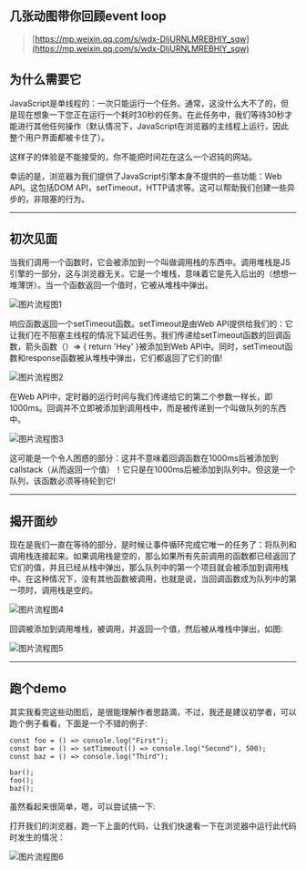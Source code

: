 ## 几张动图带你回顾event loop

> [https://mp.weixin.qq.com/s/wdx-DIjURNLMREBHlY_sqw](https://mp.weixin.qq.com/s/wdx-DIjURNLMREBHlY_sqw)

## 为什么需要它

JavaScript是单线程的：一次只能运行一个任务。通常，这没什么大不了的，但是现在想象一下您正在运行一个耗时30秒的任务。在此任务中，我们等待30秒才能进行其他任何操作（默认情况下，JavaScript在浏览器的主线程上运行，因此整个用户界面都被卡住了）。

这样子的体验是不能接受的，你不能把时间花在这么一个迟钝的网站。

幸运的是，浏览器为我们提供了JavaScript引擎本身不提供的一些功能：Web API。这包括DOM API，setTimeout，HTTP请求等。这可以帮助我们创建一些异步的，非阻塞的行为。

------

## 初次见面

当我们调用一个函数时，它会被添加到一个叫做调用栈的东西中。调用堆栈是JS引擎的一部分，这与浏览器无关。它是一个堆栈，意味着它是先入后出的（想想一堆薄饼）。当一个函数返回一个值时，它被从堆栈中弹出。

![图片](https://mmbiz.qpic.cn/sz_mmbiz_gif/Voibl9R35rqqwtVgvfFmEWaj9821j4Q2jpkRRhrDA7Vzj8oJtCnZDnlHucG4lwMCUDO6qbF3daytotVxZedpCcA/640?wx_fmt=gif&tp=webp&wxfrom=5&wx_lazy=1&wx_co=1)流程图1

响应函数返回一个setTimeout函数。setTimeout是由Web API提供给我们的：它让我们在不阻塞主线程的情况下延迟任务。我们传递给setTimeout函数的回调函数，箭头函数（）=> { return 'Hey' }被添加到Web API中。同时，setTimeout函数和response函数被从堆栈中弹出，它们都返回了它们的值!

![图片](https://mmbiz.qpic.cn/sz_mmbiz_gif/Voibl9R35rqqwtVgvfFmEWaj9821j4Q2jGSLL90NSUR677zyEicibjtIWYia1dUicUts79127szR7DZ6MHlftB2tgTQ/640?wx_fmt=gif&tp=webp&wxfrom=5&wx_lazy=1&wx_co=1)流程图2

在Web API中，定时器的运行时间与我们传递给它的第二个参数一样长，即1000ms。回调并不立即被添加到调用栈中，而是被传递到一个叫做队列的东西中。

![图片](https://mmbiz.qpic.cn/sz_mmbiz_gif/Voibl9R35rqqwtVgvfFmEWaj9821j4Q2jA9mYKhS3KBzmUoWBicCzFJvUs4gQt0sOWa1Srhvtw6OCSAnCN3iaVvhw/640?wx_fmt=gif&tp=webp&wxfrom=5&wx_lazy=1&wx_co=1)流程图3

这可能是一个令人困惑的部分：这并不意味着回调函数在1000ms后被添加到callstack（从而返回一个值）！它只是在1000ms后被添加到队列中。但这是一个队列，该函数必须等待轮到它!

------

## 揭开面纱

现在是我们一直在等待的部分，是时候让事件循环完成它唯一的任务了：将队列和调用栈连接起来。如果调用栈是空的，那么如果所有先前调用的函数都已经返回了它们的值，并且已经从栈中弹出，那么队列中的第一个项目就会被添加到调用栈中。在这种情况下，没有其他函数被调用，也就是说，当回调函数成为队列中的第一项时，调用栈是空的。

![图片](https://mmbiz.qpic.cn/sz_mmbiz_gif/Voibl9R35rqqwtVgvfFmEWaj9821j4Q2junKXxScSZkhG1whLEocRsgRnEdAkBicPnaHbpqGAMrcrichKwp51ibydA/640?wx_fmt=gif&tp=webp&wxfrom=5&wx_lazy=1&wx_co=1)流程图4

回调被添加到调用堆栈，被调用，并返回一个值，然后被从堆栈中弹出，如图:

![图片](https://mmbiz.qpic.cn/sz_mmbiz_gif/Voibl9R35rqqwtVgvfFmEWaj9821j4Q2j7XqdSK3z9dWb4IkAWmLbSDbNibYJvuf3eLrbnz2M6JntlV7pWutxzfw/640?wx_fmt=gif&tp=webp&wxfrom=5&wx_lazy=1&wx_co=1)流程图5

------

## 跑个demo

其实我看完这些动图后，是很能理解作者思路滴，不过，我还是建议初学者，可以跑个例子看看，下面是一个不错的例子:

```
const foo = () => console.log("First");
const bar = () => setTimeout(() => console.log("Second"), 500);
const baz = () => console.log("Third");

bar();
foo();
baz();
```

虽然看起来很简单，嗯，可以尝试搞一下:

打开我们的浏览器，跑一下上面的代码，让我们快速看一下在浏览器中运行此代码时发生的情况：

![图片](https://mmbiz.qpic.cn/sz_mmbiz_gif/Voibl9R35rqqwtVgvfFmEWaj9821j4Q2jpmicXuMLZc7nAeO9y6ZtAc9E2JU5V1PJ8FgwMT7ia1Vh17vSRQibiaPI2Q/640?wx_fmt=gif&tp=webp&wxfrom=5&wx_lazy=1&wx_co=1)流程图6

## 